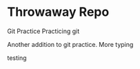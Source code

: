 # Throwaway Repo

Git Practice
Practicing git

Another addition to git practice.
More typing

testing
